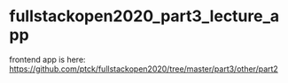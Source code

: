 # fullstackopen2020_part3_lecture_app

frontend app is here: https://github.com/ptck/fullstackopen2020/tree/master/part3/other/part2
